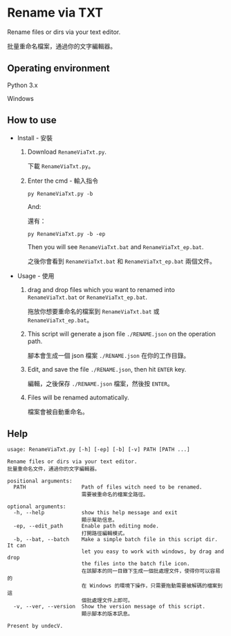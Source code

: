 # Rename via TXT

Rename files or dirs via your text editor.

批量重命名檔案，通過你的文字編輯器。


## Operating environment

Python 3.x

Windows


## How to use

- Install - 安裝

  1. Download `RenameViaTxt.py`.
  
     下載 `RenameViaTxt.py`。
     
  2. Enter the cmd - 輸入指令
     ```shell
     py RenameViaTxt.py -b 
     ```
     
     And:
     
     還有：
     
     ```shell
     py RenameViaTxt.py -b -ep
     ```
     
     Then you will see `RenameViaTxt.bat` and `RenameViaTxt_ep.bat`.
     
     之後你會看到 `RenameViaTxt.bat` 和 `RenameViaTxt_ep.bat` 兩個文件。

- Usage - 使用

  1. drag and drop files which you want to renamed into `RenameViaTxt.bat` or `RenameViaTxt_ep.bat`.
  
     拖放你想要重命名的檔案到 `RenameViaTxt.bat` 或 `RenameViaTxt_ep.bat`。
     
  2. This script will generate a json file `./RENAME.json` on the operation path.
  
     腳本會生成一個 json 檔案 `./RENAME.json` 在你的工作目錄。
     
  3. Edit, and save the file `./RENAME.json`, then hit `ENTER` key.
  
     編輯，之後保存 `./RENAME.json` 檔案，然後按 `ENTER`。
     
  4. Files will be renamed automatically.
  
     檔案會被自動重命名。

     
## Help

```
usage: RenameViaTxt.py [-h] [-ep] [-b] [-v] PATH [PATH ...]

Rename files or dirs via your text editor.
批量重命名文件，通過你的文字編輯器。

positional arguments:
  PATH                  Path of files witch need to be renamed.
                        需要被重命名的檔案全路徑。

optional arguments:
  -h, --help            show this help message and exit
                        顯示幫助信息。
  -ep, --edit_path      Enable path editing mode.
                        打開路徑編輯模式。
  -b, --bat, --batch    Make a simple batch file in this script dir. It can
                        let you easy to work with windows, by drag and drop
                        the files into the batch file icon.
                        在該腳本的同一目錄下生成一個批處理文件，使得你可以容易的
                        在 Windows 的環境下操作，只需要拖動需要被解碼的檔案到這
                        個批處理文件上即可。
  -v, --ver, --version  Show the version message of this script.
                        顯示腳本的版本訊息。

Present by undecV.
```
